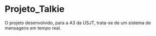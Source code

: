 # Projeto_Talkie
O projeto desenvolvido, para a A3 da USJT, trata-se de um sistema de mensagens em tempo real.
